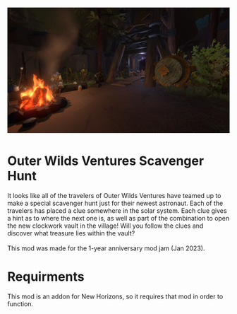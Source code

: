 # ![Scavenger_Hunt](assets/banner_image.png)

# Outer Wilds Ventures Scavenger Hunt
It looks like all of the travelers of Outer Wilds Ventures have teamed up to make a special scavenger hunt just for their newest astronaut. Each of the travelers has placed a clue somewhere in the solar
system. Each clue gives a hint as to where the next one is, as well as part of the combination to open the new clockwork vault in the village! Will you follow the clues and discover what treasure lies
within the vault?<br />
<br />
This mod was made for the 1-year anniversary mod jam (Jan 2023).

# Requirments
This mod is an addon for New Horizons, so it requires that mod in order to function.
